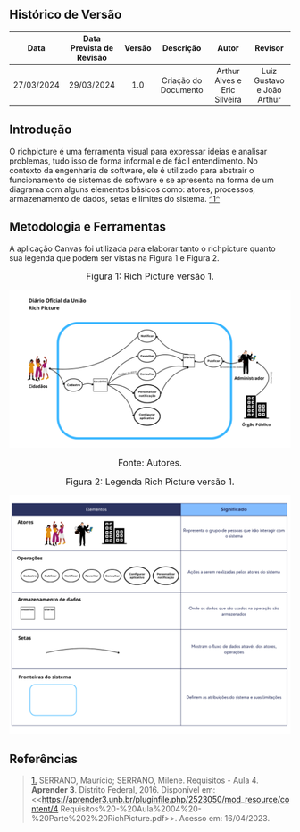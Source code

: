 ## <a>Histórico de Versão</a>
|Data|Data Prevista de Revisão|Versão|Descrição|Autor|Revisor|
| :----------: |:-----------:| :------: | :-----------: | :---------: |:---------: |
|27/03/2024|29/03/2024|1.0|Criação do Documento|Arthur Alves e Eric Silveira|Luiz Gustavo e João Arthur|

## Introdução
O richpicture é uma ferramenta visual para expressar ideias e analisar problemas, tudo isso de forma informal e de fácil entendimento. No contexto da engenharia de software, ele é utilizado para abstrair o funcionamento de sistemas de software e se apresenta na forma de um diagrama com alguns elementos básicos como: atores, processos, armazenamento de dados, setas e limites do sistema. <a id="TEC1" href="#RP1">^1^</a>

## Metodologia e Ferramentas
A aplicação Canvas foi utilizada para elaborar tanto o richpicture quanto sua legenda que podem ser vistas na Figura 1 e Figura 2.


<font size="3"><p style="text-align: center">Figura 1: Rich Picture versão 1.</p></font>

<img src='https://github.com/Requisitos-de-Software/2024.1-DiarioOficialdaUniao/blob/git-pages/assets/images/Rich%20Picture.png?raw=true'></img><br>

<font size="3"><p style="text-align: center">Fonte: Autores.</p></font>

<font size="3"><p style="text-align: center">Figura 2: Legenda Rich Picture versão 1.</p></font>
<img src='https://github.com/Requisitos-de-Software/2024.1-DiarioOficialdaUniao/blob/git-pages/assets/images/Legenda.png?raw=true'></img><br>

## Referências

> <a id="RP1" href="#TEC1">1.</a> SERRANO, Maurício; SERRANO, Milene. Requisitos - Aula 4. **Aprender 3**. Distrito Federal, 2016. Disponível em: <<https://aprender3.unb.br/pluginfile.php/2523050/mod_resource/content/4 Requisitos%20-%20Aula%2004%20-%20Parte%202%20RichPicture.pdf>>. Acesso em: 16/04/2023.

